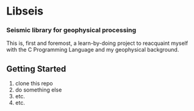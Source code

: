 # Libseis

### Seismic library for geophysical processing

This is, first and foremost, a learn-by-doing project
to reacquaint myself with the C Programming Language and my geophysical background.

## Getting Started

1. clone this repo
2. do something else
3. etc.
4. etc.
